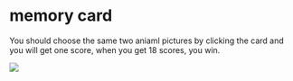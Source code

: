 memory card
====  

You should choose the same two aniaml pictures by clicking the card and you will get one score, when you get 18 scores, you win.



![](https://github.com/sancun789/animal-game/blob/master/game.gif)
